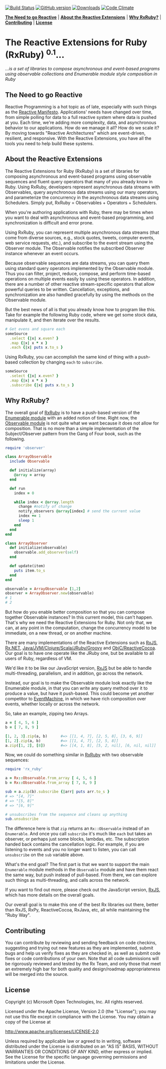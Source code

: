 [![Build Status](https://travis-ci.org/ReactiveX/RxRuby.svg?branch=master)](https://travis-ci.org/ReactiveX/RxRuby)
[![GitHub version](https://img.shields.io/github/tag/ReactiveX/RxRuby.svg)](https://github.com/ReactiveX/RxRuby)
[![Downloads](https://img.shields.io/gem/dt/rx.svg)](https://www.npmjs.com/package/rx)
[![Code Climate](https://codeclimate.com/github/ReactiveX/RxRuby/badges/gpa.svg)](https://codeclimate.com/github/ReactiveX/RxRuby)

**[The Need to go Reactive](#the-need-to-go-reactive)** |
**[About the Reactive Extensions](#about-the-reactive-extensions)** |
**[Why RxRuby?](#why-rxruby)** |
**[Contributing](#contributing)** |
**[License](#license)**

# The Reactive Extensions for Ruby (RxRuby) <sup>0.1</sup>... #
*...is a set of libraries to compose asynchronous and event-based programs using observable collections and Enumerable module style composition in Ruby*

## The Need to go Reactive ##

Reactive Programming is a hot topic as of late, especially with such things as the [Reactive Manifesto](http://www.reactivemanifesto.org/).  Applications' needs have changed over time, from simple polling for data to a full reactive system where data is pushed at you.  Each time, we're adding more complexity, data, and asynchronous behavior to our applications.  How do we manage it all?  How do we scale it?  By moving towards "Reactive Architectures" which are event-driven, resilient, and responsive.  With the Reactive Extensions, you have all the tools you need to help build these systems.

## About the Reactive Extensions ##

The Reactive Extensions for Ruby (RxRuby) is a set of libraries for composing asynchronous and event-based programs using observable sequences and fluent query operators that many of you already know in Ruby. Using RxRuby, developers represent asynchronous data streams with Observables, query asynchronous data streams using our many operators, and parameterize the concurrency in the asynchronous data streams using Schedulers. Simply put, RxRuby = Observables + Operators + Schedulers.

When you're authoring applications with Ruby, there may be times when you want to deal with asynchronous and event-based programming, and synchronization is difficult and error prone.

Using RxRuby, you can represent multiple asynchronous data streams (that come from diverse sources, e.g., stock quotes, tweets, computer events, web service requests, etc.), and subscribe to the event stream using the Observer module. The Observable notifies the subscribed Observer instance whenever an event occurs.

Because observable sequences are data streams, you can query them using standard query operators implemented by the Observable module. Thus you can filter, project, reduce, compose, and perform time-based operations on multiple events easily by using these operators. In addition, there are a number of other reactive stream-specific operators that allow powerful queries to be written. Cancellation, exceptions, and synchronization are also handled gracefully by using the methods on the Observable module.

But the best news of all is that you already know how to program like this.  Take for example the following Ruby code, where we get some stock data, manipulate it, and then iterate over the results.

```ruby
# Get evens and square each
someSource
  .select {|x| x.even? }
  .map {|x| x * x }
  .each {|x| puts x.to_s }
```

Using RxRuby, you can accomplish the same kind of thing with a push-based collection by changing `each` to `subscribe`.

```ruby
someSource
  .select {|x| x.even? }
  .map {|x| x * x }
  .subscribe {|x| puts x.to_s }
```

## Why RxRuby? ##

The overall goal of [RxRuby](https://github.com/ReactiveX/RxRuby) is to have a push-based version of the [Enumerable module](http://ruby-doc.org/core-2.1.0/Enumerable.html) with an added notion of time.  Right now, the [Observable module](http://ruby-doc.org/stdlib-1.9.3/libdoc/observer/rdoc/Observable.html) is not quite what we want because it does not allow for composition.  That is no more than a simple implementation of the Subject/Observer pattern from the Gang of Four book, such as the following.

```ruby
require 'observer'

class ArrayObservable
  include Observable

  def initialize(array)
    @array = array
  end

  def run
  	index = 0

  	while index < @array.length
      change #notify of change
      notify_observers @array[index] # send the current value
      index += 1
      sleep 1
  	end
  end
end

class ArrayObserver
  def initialize(observable)
    observable.add_observer(self)
  end

  def update(item)
  	puts item.to_s
  end
end

observable = ArrayObservable [1,2]
observer = ArrayObserver.new(observable)
# 1
# 2
```

But how do you enable better composition so that you can compose together Observable instances?  In this current model, this can't happen.  That's why we need the Reactive Extensions for Ruby.  Not only that, we can, at any point in the computation, change the concurrency model to be immediate, on a new thread, or on another machine.

There are many implementations of the Reactive Extensions such as [RxJS](https://github.com/Reactive-Extensions/RxJS), [Rx.NET](https://github.com/reactive-extensions/rx.net), [Java/JVM/Clojure/Scala/JRuby/Groovy](https://github.com/ReactiveX/RxJava) and [ObjC/ReactiveCocoa](https://github.com/ReactiveCocoa/ReactiveCocoa).  Our goal is to have one operate like the JRuby one, but be available to all users of Ruby, regardless of VM.

We'd like it to be like our JavaScript version, [RxJS](https://github.com/Reactive-Extensions/RxJS) but be able to handle multi-threading, parallelism, and in addition, go across the network.

Instead, our goal is to make the Observable module look exactly like the Enumerable module, in that you can write any query method over it to produce a value, but have it push-based.  This could become yet another competitor to [EventMachine](http://rubyeventmachine.com/), in which we have rich composition over events, whether locally or across the network.

So, take an example, zipping two Arrays.

```ruby
a = [ 4, 5, 6 ]
b = [ 7, 8, 9 ]

[1, 2, 3].zip(a, b)      #=> [[1, 4, 7], [2, 5, 8], [3, 6, 9]]
[1, 2].zip(a, b)         #=> [[1, 4, 7], [2, 5, 8]]
a.zip([1, 2], [8])       #=> [[4, 1, 8], [5, 2, nil], [6, nil, nil]]
```

Now, we could do something similar in [RxRuby](https://github.com/ReactiveX/RxRuby) with two observable sequences:

```ruby
require 'rx_ruby'

a = Rx::Observable.from_array [ 4, 5, 6 ]
b = Rx::Observable.from_array [ 7, 8, 9 ]

sub = a.zip(b).subscribe {|arr| puts arr.to_s }
# => "[4, 7]"
# => "[5, 8]"
# => "[6, 9]"

# unsubscribes from the sequence and cleans up anything
sub.unsubscribe
```

The difference here is that `zip` returns an `Rx::Observable` instead of an `Enumerable`.  And once you call `subscribe` it's much like `each` but takes an observer, or perhaps just some blocks, lambdas, etc.  The subscription handed back contains the cancellation logic.  For example, if you are listening to events and you no longer want to listen, you can call `unsubscribe` on the `sub` variable above.

What's the end goal?  The first part is that we want to support the main `Enumerable` module methods in the `Observable` module and have them react the same way, but push instead of pull-based.  From there, we can explore such things as multi-threading, and calls across the network.

If you want to find out more, please check out the JavaScript version, [RxJS](https://github.com/Reactive-Extensions/RxJS), which has more details on the overall goals.  

Our overall goal is to make this one of the best Rx libraries out there, better than RxJS, RxPy, ReactiveCocoa, RxJava, etc, all while maintaining the "Ruby Way".

## Contributing ##

You can contribute by reviewing and sending feedback on code checkins, suggesting and trying out new features as they are implemented, submit bugs and help us verify fixes as they are checked in, as well as submit code fixes or code contributions of your own. Note that all code submissions will be rigorously reviewed and tested by the Rx Team, and only those that meet an extremely high bar for both quality and design/roadmap appropriateness will be merged into the source.

## License ##

Copyright (c) Microsoft Open Technologies, Inc.  All rights reserved.

Licensed under the Apache License, Version 2.0 (the "License"); you
may not use this file except in compliance with the License. You may
obtain a copy of the License at

http://www.apache.org/licenses/LICENSE-2.0

Unless required by applicable law or agreed to in writing, software
distributed under the License is distributed on an "AS IS" BASIS,
WITHOUT WARRANTIES OR CONDITIONS OF ANY KIND, either express or
implied. See the License for the specific language governing permissions
and limitations under the License.
